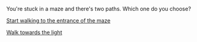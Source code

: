 You're stuck in a maze and there's two paths. Which one do you choose?

[Start walking to the entrance of the maze](entrance.md)

[Walk towards the light](light.md)